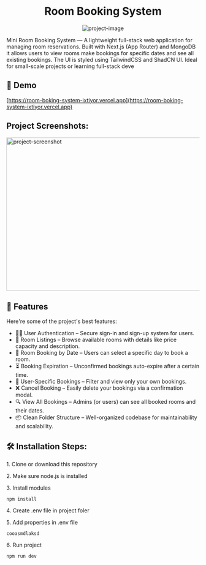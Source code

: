 <h1 align="center" id="title">Room Booking System</h1>

<p align="center"><img src="https://i.ibb.co/rK4dZQ1F/New-Tech-Futuristic-Purple-and-Yellow-Youtube-Thumbnail.png" alt="project-image"></p>

<p id="description">Mini Room Booking System — A lightweight full-stack web application for managing room reservations. Built with Next.js (App Router) and MongoDB it allows users to view rooms make bookings for specific dates and see all existing bookings. The UI is styled using TailwindCSS and ShadCN UI. Ideal for small-scale projects or learning full-stack deve</p>

<h2>🚀 Demo</h2>

[https://room-boking-system-ixtiyor.vercel.app](https://room-boking-system-ixtiyor.vercel.app)

<h2>Project Screenshots:</h2>

<img src="https://i.ibb.co/ZpFkxnfp/Screenshot-2025-08-06-154333.png" alt="project-screenshot" width="1000" height="400/">

  
  
<h2>🧐 Features</h2>

Here're some of the project's best features:

*   🧑‍💼 User Authentication – Secure sign-in and sign-up system for users.
*   🏨 Room Listings – Browse available rooms with details like price capacity and description.
*   📅 Room Booking by Date – Users can select a specific day to book a room.
*   ⏳ Booking Expiration – Unconfirmed bookings auto-expire after a certain time.
*   📂 User-Specific Bookings – Filter and view only your own bookings.
*   ❌ Cancel Booking – Easily delete your bookings via a confirmation modal.
*   🔍 View All Bookings – Admins (or users) can see all booked rooms and their dates.
*   📦 Clean Folder Structure – Well-organized codebase for maintainability and scalability.

<h2>🛠️ Installation Steps:</h2>

<p>1. Clone or download this repository</p>

<p>2. Make sure node.js is installed</p>

<p>3. Install modules</p>

```
npm install
```

<p>4. Create .env file in project foler</p>

<p>5. Add properties in .env file</p>

```
cooasmdlaksd
```

<p>6. Run project</p>

```
npm run dev
```
